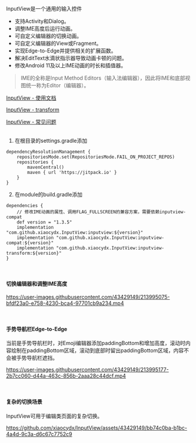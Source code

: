 InputView是一个通用的输入控件
* 支持Activity和Dialog。
* 调整IME高度后运行动画。
* 可自定义编辑器的切换动画。
* 可自定义编辑器的View或Fragment。
* 实现Edge-to-Edge并提供相关的扩展函数。
* 解决EditText水滴状指示器导致动画卡顿的问题。  
* 修改Android 11及以上IME动画的时长和插值器。
> IME的全称是Input Method Editors（输入法编辑器），因此将IME和底部视图统一称为Editor（编辑器）。

[InputView - 使用文档](https://www.yuque.com/u12192380/khwdgb/pi0b7rdhvr16z7gm)

[InputView - transform](https://www.yuque.com/u12192380/zl0316/aviy1ird40pcc0u5)

[InputView - 常见问题](https://www.yuque.com/u12192380/zl0316/ggq72wvpocdempds)
<br/> <br/> 

1. 在根目录的settings.gradle添加
```
dependencyResolutionManagement {
    repositoriesMode.set(RepositoriesMode.FAIL_ON_PROJECT_REPOS)
    repositories {
        mavenCentral()
        maven { url 'https://jitpack.io' }
    }
}
```

2. 在module的build.gradle添加
```
dependencies {
    // 修改IME动画的属性、调用FLAG_FULLSCREEN的兼容方案，需要依赖inputview-compat
    def version = "1.3.5"
    implementation "com.github.xiaocydx.InputView:inputview:${version}"
    implementation "com.github.xiaocydx.InputView:inputview-compat:${version}"
    implementation "com.github.xiaocydx.InputView:inputview-transform:${version}"
}
```

&nbsp;
#### 切换编辑器和调整IME高度
https://user-images.githubusercontent.com/43429149/213995075-bfdf23a0-e758-4230-bca4-97701cb9a234.mp4

&nbsp;
#### 手势导航栏Edge-to-Edge
当前是手势导航栏时，对Emoji编辑器添加paddingBottom和增加高度，滚动时内容绘制在paddingBottom区域，滚动到底部时留出paddingBottom区域，内容不会被手势导航栏遮挡。

https://user-images.githubusercontent.com/43429149/213995177-2b7cc060-d44a-463c-856b-2aaa28c44dcf.mp4

&nbsp;
#### 复杂的切换场景
InputView可用于编辑类页面的复杂切换。

https://github.com/xiaocydx/InputView/assets/43429149/bb74c0ba-b1bc-4a4d-9c3a-d6c67c7752c9





